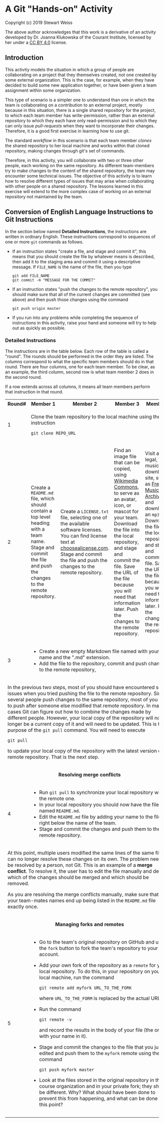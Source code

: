 # A Git "Hands-on" Activity

Copyright (c) 2019 Stewart Weiss

The above author acknowledges that this work is a derivative of an activity
developed by Dr. Joanna Klukowska of the Courant Institute, licensed by her
under a [CC BY 4.0](https://creativecommons.org/licenses/by/4.0/) license.


## Introduction

This activity models the situation in which a group of people are collaborating 
on a project that they themselves created, not one created by some external 
organization. This is the case, for example, when they have decided to build 
some new application together, or have been given a team assignment within some
organization.

This type of scenario is a simpler one to understand than one in which the team 
is collaborating on a contribution to an external project, mostly because in this
situation, there is a single shared repository for the project, to which each team
member has write-permission, rather than an external repository to which they each have
only read-permission and to which they can only issue *pull-requests* when they want to 
incorporate their changes. Therefore, it is a good first exercise in learning how to
use git.

The standard *workflow* in this scenario is that each team member *clones* the shared
repository to her local machine and works within that cloned repository, making
changes through git's set of commands.

Therefore, in this activity, you will collaborate with two or three other people,
each working on the same repository.
As different team-members try to make changes to the content of the shared repository,
the team may  encounter some technical issues. The objective of this activity 
is to learn how to resolve different types of issues
that may arise when collaborating with other people on a shared repository. The 
lessons learned in this exercise will extend to the more complex case of working
on an external repository not maintained by the team.

## Conversion of English Language Instructions to Git Instructions 

In the section below named **Detailed Instructions**, the instructions are written 
in ordinary English. These  instructions correspond to sequences of one or more 
`git` commands as follows.

- If an instruction  states "create a file, and stage and commit it", 
this means that you should create the file by whatever means is described, then
add it to the staging area and commit it using a descriptive message. If 
`FILE_NAME` is the name of the file, then you type

  ```
  git add FILE_NAME
  git commit -m "MESSAGE FOR THE COMMIT"
  ```
- If an instruction  states "push the changes to the remote repository", 
you should make sure that all of the current changes are committed (see above) 
and then push those changes using the command

  ```
  git push origin master
  ```

- If you run into any problems while completing the sequence of instructions in 
this activity, raise your hand and someone will try to help out as quickly as
possible.

### Detailed Instructions

The instructions are in the table below. Each row of the table is called a "round".
The rounds should be performed in the order they are listed. The columns correspond to 
what the specific team members should do in that round. There are four columns, 
one for each team member. To be clear, as an example, the third column, second row
is what team member 2 does in the second round.

If a row extends across all columns, it means all team members perform that instruction
in that round.

<table>
<tr> <th>Round#</th><th> Member 1</th><th>  Member 2</th><th>  Member 3 </th><th>  Member 4 </th> </tr>

<tr>
</tr>

<tr>
<td>1 </td>
<td colspan=4>  

Clone the team repository to the local machine using the instruction

`git clone REPO_URL`

</td>
</tr>
<tr>
<td>2 </td>
<td >

Create a `README.md` file, which should contain a top level heading with a team name. 
Stage and commit the file and push the changes to the remote repository.  

</td>
<td>

Create a `LICENSE.txt` file, selecting one of the available software licenses.
You can find license text  at [choosealicense.com](https://choosealicense.com/).
Stage and commit the file and push the changes to the remote repository. 

</td>
<td>

Find an image file that can be copied, using [Wikimedia Commons](https://commons.wikimedia.org/),
to serve as an avatar, icon, or mascot for your team. Download the file into the
local repository,  and stage and commit the file. Save the URL of the file
because you will need that information later. Push the changes to the remote repository.

</td>
<td> 

Visit a legal, free music download site, such as [Free Music Archive.org](https://freemusicarchive.org/about/)
and download an `mp3` file. Download the file into the
local repository,  and stage and commit the file. Save the URL of the file
because you will need that information later. Push the changes to the remote repository.
</td>
</tr>
<tr>
<td>3 </td>
<td colspan=4>

- Create a new empty Markdown file named with your own name and the ".md" extension. 
- Add the file to the repository, commit and push changes to the remote repository,

</td>
</tr>
<tr>

<td colspan=5>

In the previous two steps, most of you should have encountered some issues when you 
tried pushing the file to the remote repository.
Since several people push changes to the same repository, most of you tried to 
push after someone else modified that remote repository. In many cases Git can figure out how to combine
the changes made by different people. However, your local copy of the repository will
no longer be a current copy of it and will need to be updated.
This is the purpose of the `git pull` command.  You will need to execute 

`git pull` 

to update  your local copy of the repository with the latest version of the remote 
repository. That is the next step.

</td>
</tr>

<tr>
<td colspan=5 align=center>

__Resolving merge conflicts__

</td>
</tr>

<tr>
<td>4 </td>
<td colspan=4 >

- Run `git pull` to synchronize your local repository with the remote one.
- In your local repository you should now have the file named `README.md`.
- Edit the `README.md` file by adding your name to the file right below the name of the
team.
- Stage and commit the changes and push them to the remote repository.  
</td>
</tr>

<tr>
<td colspan=5>

At this point, multiple users modified the same lines of the same file. Git can no
longer resolve these changes on its own. The problem needs to be resolved by a
person, not Git. This is an example of a  __merge conflict__. 
To resolve it, the user has to edit the file manually and decide which of the 
changes should be merged and which should be removed.

As you are resolving the merge conflicts manually, make sure that all of your
team-mates names end up being listed in the `README.md` file exactly once.

</td>
</tr>

<tr>
<td colspan=5 align=center>

__Managing forks and remotes__

</td>
</tr>


<tr>
<td>5 </td>
<td colspan=4>

- Go to the team's original repository on GitHub and use the `fork` button to
fork the team's repository to your own account. 

- Add your own fork of the repository as a `remote` for your local repository. To do
this,  in your repository on your local machine, run the command

    `git remote add myfork URL_TO_THE_FORK`

    where `URL_TO_THE_FORM` is replaced by the actual URL

- Run the command

    `git remote -v`

    and record the results in the body of your file (the one with your name in it).

- Stage and commit the changes to the file that you just edited  and push them to 
the `myfork` remote using the command

    `git push myfork master`

- Look at the files stored in the original repository in the course organization and in
your private fork; they should be different. Why?  What should have been done to
prevent this from happening, and what can be done at this point?

</td>

</tr>







<tr>
<td> </td>
<td>

</td>
<td>

</td>
<td>

</td>
<td>

</td>

</tr>




<tr>
<td> </td>
<td colspan=4>

</td>

</tr>


</table>
